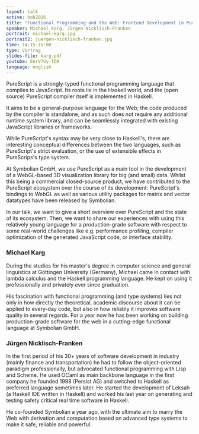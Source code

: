 ```yaml
---
layout: talk
active: bob2016
title: "Functional Programming and the Web: Frontend Development in PureScript"
speaker: Michael Karg, Jürgen Nicklisch-Franken
portrait: michael-karg.jpg
portrait2: juergen-nicklisch-franken.jpg
time: 14:15-15:00
type: Vortrag
slides-file: karg.pdf
youtube: EArV7Uy-TD0
language: english
---
```


PureScript is a strongly-typed functional programming language that
compiles to JavaScript. Its roots lie in the Haskell world, and the
(open source) PureScript compiler itself is implemented in Haskell.

It aims to be a general-purpose language for the Web; the code
produced by the compiler is standalone, and as such does not require
any additional runtime system library, and can be seamlessly
integrated with existing JavaScript libraries or frameworks.

While PureScript's syntax may be very close to Haskell's, there are
interesting conceptual differences between the two languages, such as
PureScript's strict evaluation, or the use of extensible effects in
PureScrips's type system.

At Symbolian GmbH, we use PureScript as a main tool in the development
of a WebGL-based 3D visualization library for big (and small)
data. Whilst this being a commercial closed-source product, we have
contributed to the PureScript ecosystem over the course of its
development: PureScript's bindings to WebGL as well as various utility
packages for matrix and vector datatypes have been released by
Symbolian.

In our talk, we want to give a short overview over PureScript and the
state of its ecosystem. Then, we want to share our experiences with
using this relatively young language for a production-grade software
with respect to some real-world challenges like e.g. performance
profiling, compiler optimization of the generated JavaScript code, or
interface stability.

### Michael Karg

During the studies for his master's degree in computer science and
general linguistics at Göttingen University (Germany), Michael came in
contact with lambda calculus and the Haskell programming
language. He kept on using it professionally and privately ever
since graduation.

His fascination with functional programming (and type systems) lies not
only in how directly the theoretical, academic discourse about it can
be applied to every-day code, but also in how reliably it improves
software quality in several regards. For a year now he has been working
on building production-grade software for the web in a cutting-edge
functional language at Symbolian GmbH.

### Jürgen Nicklisch-Franken

In the first period of his 30+ years of software development in industry
(mainly finance and transportation) he had to follow the object-oriented
paradigm professionally, but advocated functional programming with Lisp and
Scheme. He used OCaml as main backbone language in the first company he
founded 1998 (Persist AG) and switched to Haskell as preferred language
sometimes later. He started the development of Leksah (a Haskell IDE
written in Haskell) and worked his last year on generating and testing
safety critical real time software in Haskell.

He co-founded Symbolian a year ago, with the ultimate aim to marry the Web
with derivation and computation based on advanced type systems to make it
safe, reliable and powerful.
